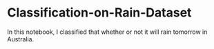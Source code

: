 # Classification-on-Rain-Dataset

In this notebook, I classified that whether or not it will rain tomorrow in Australia. 
